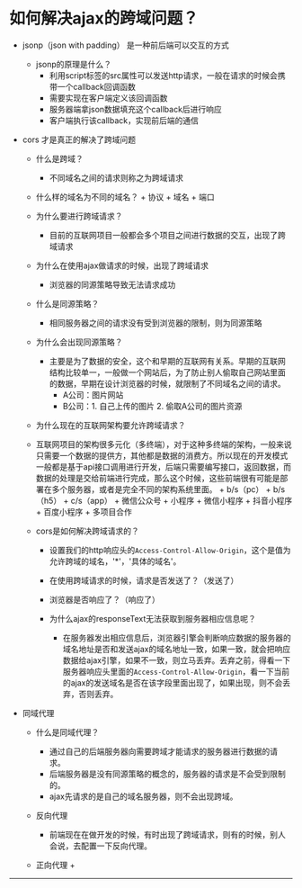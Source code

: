 
# 如何解决ajax的跨域问题？
+ jsonp（json with padding） 是一种前后端可以交互的方式
    + jsonp的原理是什么？
        + 利用script标签的src属性可以发送http请求，一般在请求的时候会携带一个callback回调函数
        + 需要实现在客户端定义该回调函数
        + 服务器端拿json数据填充这个callback后进行响应
        + 客户端执行该callback，实现前后端的通信

+ cors 才是真正的解决了跨域问题
    + 什么是跨域？
        + 不同域名之间的请求则称之为跨域请求
        
    + 什么样的域名为不同的域名？
            + 协议
            + 域名
            + 端口
            
    + 为什么要进行跨域请求？
        + 目前的互联网项目一般都会多个项目之间进行数据的交互，出现了跨域请求
        
    + 为什么在使用ajax做请求的时候，出现了跨域请求
        + 浏览器的同源策略导致无法请求成功
        
    + 什么是同源策略？
        + 相同服务器之间的请求没有受到浏览器的限制，则为同源策略
        
    + 为什么会出现同源策略？
        + 主要是为了数据的安全，这个和早期的互联网有关系。早期的互联网结构比较单一，一般做一个网站后，为了防止别人偷取自己网站里面的数据，早期在设计浏览器的时候，就限制了不同域名之间的请求。
            + A公司：图片网站
            + B公司：1. 自己上传的图片 2. 偷取A公司的图片资源
            
    + 为什么现在的互联网架构要允许跨域请求？
    + 互联网项目的架构很多元化（多终端），对于这种多终端的架构，一般来说只需要一个数据的提供方，其他都是数据的消费方。所以现在的开发模式一般都是基于api接口调用进行开发，后端只需要编写接口，返回数据，而数据的处理是交给前端进行完成，那么这个时候，这些前端很有可能是部署在多个服务器，或者是完全不同的架构系统里面。
          + b/s（pc）
          + b/s（h5）
          + c/s（app）
          + 微信公众号
          + 小程序
            + 微信小程序
            + 抖音小程序
            + 百度小程序
          + 多项目合作
      
    + cors是如何解决跨域请求的？
        + 设置我们的http响应头的`Access-Control-Allow-Origin`，这个是值为允许跨域的域名，'*'，'具体的域名'。
        
        + 在使用跨域请求的时候，请求是否发送了？（发送了）
        + 浏览器是否响应了？（响应了）
        + 为什么ajax的responseText无法获取到服务器相应信息呢？
            + 在服务器发出相应信息后，浏览器引擎会判断响应数据的服务器的域名地址是否和发送ajax的域名地址一致，如果一致，就会把响应数据给ajax引擎，如果不一致，则立马丢弃。丢弃之前，得看一下服务器响应头里面的`Access-Control-Allow-Origin`，看一下当前的ajax的发送域名是否在该字段里面出现了，如果出现，则不会丢弃，否则丢弃。

+ 同域代理
    + 什么是同域代理？
        + 通过自己的后端服务器向需要跨域才能请求的服务器进行数据的请求。
        + 后端服务器是没有同源策略的概念的，服务器的请求是不会受到限制的。
        + ajax先请求的是自己的域名服务器，则不会出现跨域。
    
    + 反向代理
        + 前端现在在做开发的时候，有时出现了跨域请求，则有的时候，别人会说，去配置一下反向代理。
    
    + 正向代理
        + 
    
---